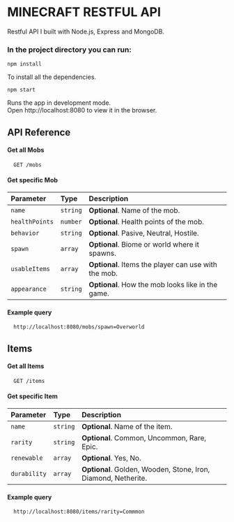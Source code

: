 # MINECRAFT RESTFUL API

Restful API I built with Node.js, Express and MongoDB.

### In the project directory you can run:

`npm install`

To install all the dependencies.

`npm start`

Runs the app in development mode.  
Open http://localhost:8080 to view it in the browser.

## API Reference

#### Get all Mobs

```http
  GET /mobs
```

#### Get specific Mob

| Parameter      | Type     | Description                                        |
| :------------- | :------- | :------------------------------------------------- |
| `name`         | `string` |**Optional**. Name of the mob.                      |
| `healthPoints` | `number` |**Optional**. Health points of the mob.             |
| `behavior`     | `string` |**Optional**. Pasive, Neutral, Hostile.             |
| `spawn`        | `array`  |**Optional**. Biome or world where it spawns.       |
| `usableItems`  | `array`  |**Optional**. Items the player can use with the mob.|
| `appearance`   | `string` |**Optional**. How the mob looks like in the game.   |

#### Example query

```http
  http://localhost:8080/mobs/spawn=Overworld
```

## Items

#### Get all Items

```http
  GET /items
```

#### Get specific Item

| Parameter      | Type     | Description                                                  |
| :------------- | :------- | :------------------------------------------------------------|
| `name`         | `string` |**Optional**. Name of the item.                               |
| `rarity`       | `string` |**Optional**. Common, Uncommon, Rare, Epic.                   |
| `renewable`    | `array`  |**Optional**. Yes, No.                                        |
| `durability`   | `array`  |**Optional**. Golden, Wooden, Stone, Iron, Diamond, Netherite.|

#### Example query

```http
  http://localhost:8080/items/rarity=Commmon
```